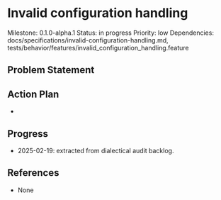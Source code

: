 # Invalid configuration handling
Milestone: 0.1.0-alpha.1
Status: in progress
Priority: low
Dependencies: docs/specifications/invalid-configuration-handling.md, tests/behavior/features/invalid_configuration_handling.feature

## Problem Statement
<description>


## Action Plan
- <tasks>

## Progress
- 2025-02-19: extracted from dialectical audit backlog.

## References
- None
